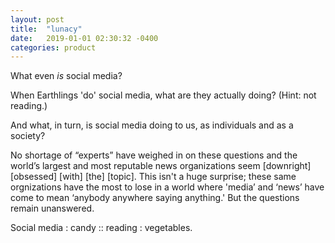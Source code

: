 ```yaml
---
layout: post
title:  "lunacy"
date:   2019-01-01 02:30:32 -0400
categories: product
---
```


What even *is* social media? 

When Earthlings 'do' social media, what are they actually doing? (Hint: not reading.) 

And what, in turn, is social media doing to us, as individuals and as a society? 

No shortage of “experts” have weighed in on these questions and the world’s largest and most reputable news organizations seem [downright] [obsessed] [with] [the] [topic]. This isn't a huge surprise; these same orgnizations have the most to lose in a world where 'media’ and ‘news’ have come to mean ‘anybody anywhere saying anything.' But the questions remain unanswered. 

Social media : candy :: reading : vegetables. 